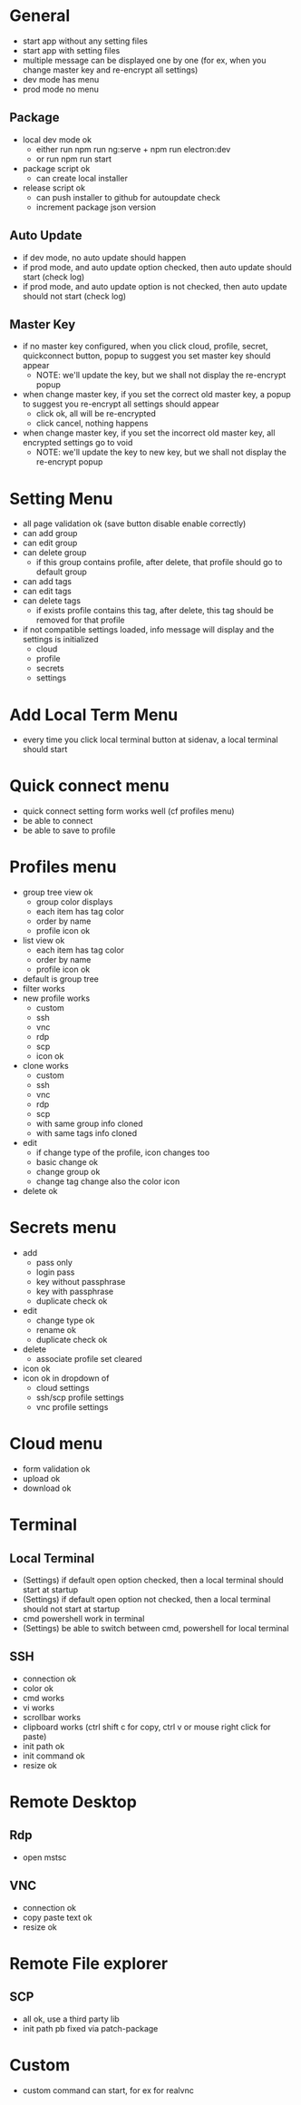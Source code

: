 # General
- start app without any setting files
- start app with setting files
- multiple message can be displayed one by one (for ex, when you change master key and re-encrypt all settings)
- dev mode has menu
- prod mode no menu

## Package
- local dev mode ok
  - either run npm run ng:serve + npm run electron:dev
  - or run npm run start
- package script ok
  - can create local installer
- release script ok
  - can push installer to github for autoupdate check
  - increment package json version

## Auto Update
- if dev mode, no auto update should happen
- if prod mode, and auto update option checked, then auto update should start (check log)
- if prod mode, and auto update option is not checked, then auto update should not start (check log)

## Master Key
- if no master key configured, when you click cloud, profile, secret, quickconnect button, popup to suggest you set master key should appear
  - NOTE: we'll update the key, but we shall not display the re-encrypt popup
- when change master key, if you set the correct old master key, a popup to suggest you re-encrypt all settings should appear
  - click ok, all will be re-encrypted
  - click cancel, nothing happens
- when change master key, if you set the incorrect old master key, all encrypted settings go to void
  - NOTE: we'll update the key to new key, but we shall not display the re-encrypt popup

# Setting Menu
- all page validation ok (save button disable enable correctly)
- can add group
- can edit group
- can delete group
  - if this group contains profile, after delete, that profile should go to default group
- can add tags
- can edit tags
- can delete tags
  - if exists profile contains this tag, after delete, this tag should be removed for that profile
- if not compatible settings loaded, info message will display and the settings is initialized 
  - cloud
  - profile
  - secrets
  - settings

# Add Local Term Menu
- every time you click local terminal button at sidenav, a local terminal should start

# Quick connect menu
- quick connect setting form works well (cf profiles menu)
- be able to connect
- be able to save to profile

# Profiles menu
- group tree view ok
  - group color displays
  - each item has tag color
  - order by name
  - profile icon ok
- list view ok
  - each item has tag color
  - order by name
  - profile icon ok
- default is group tree
- filter works
- new profile works
  - custom
  - ssh
  - vnc
  - rdp
  - scp
  - icon ok
- clone works
  - custom
  - ssh
  - vnc
  - rdp
  - scp
  - with same group info cloned
  - with same tags info cloned
- edit
  - if change type of the profile, icon changes too
  - basic change ok
  - change group ok
  - change tag change also the color icon
- delete ok


# Secrets menu
- add
  - pass only
  - login pass
  - key without passphrase
  - key with passphrase
  - duplicate check ok
- edit
  - change type ok
  - rename ok
  - duplicate check ok
- delete
  - associate profile set cleared
- icon ok
- icon ok in dropdown of
  - cloud settings
  - ssh/scp profile settings
  - vnc profile settings

# Cloud menu
- form validation ok
- upload ok
- download ok

# Terminal

## Local Terminal
- (Settings) if default open option checked, then a local terminal should start at startup
- (Settings) if default open option not checked, then a local terminal should not start at startup
- cmd powershell work in terminal
- (Settings) be able to switch between cmd, powershell for local terminal

## SSH
- connection ok
- color ok
- cmd works
- vi works
- scrollbar works
- clipboard works (ctrl shift c for copy, ctrl v or mouse right click for paste)
- init path ok
- init command ok
- resize ok

# Remote Desktop

## Rdp
- open mstsc

## VNC
- connection ok
- copy paste text ok
- resize ok

# Remote File explorer

## SCP
- all ok, use a third party lib
- init path pb fixed via patch-package

# Custom
- custom command can start, for ex for realvnc
